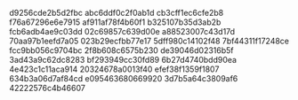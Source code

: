 d9256cde2b5d2fbc
abc6ddf0c2f0ab1d
cb3cff1ec6cfe2b8
f76a67296e6e7915
af911af78f4b60f1
b325107b35d3ab2b
fcb6adb4ae9c03dd
02c69857c639d00e
a88523007c43d17d
70aa97b1eefd7a05
023b29ecfbb77e17
5dff980c14102f48
7bf44311f17248ce
fcc9bb056c9704bc
2f8b608c6575b230
de39046d02316b5f
3ad43a9c62dc8283
bf293949cc30fd89
6b27d4740bdd90ea
4e423c1c11aca914
20324678a0013f40
efef38f1359f1807
634b3a06d7af84cd
e095463680669920
3d7b5a64c3809af6
42222576c4b46607
